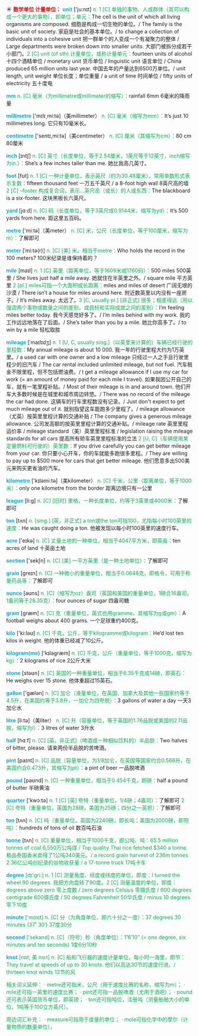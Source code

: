 ☀ <font color="red">**数学单位 计量单位：**</font>
<font color="sky blue">**unit**</font> ['ju:nɪt] 
<font color="#00b050">n. 1 [C] 单独的事物、人或群体（其可以构成一个更大的事物），即单位；单元：</font>The cell is the unit of which all living organisms are composed. 细胞是构成一切生物的单位。/ The family is the basic unit of society. 家庭是社会的基本单位。/ to change a collection of individuals into a cohesive unit 把一群单个的人变成一个有凝聚力的整体 / Large departments were broken down into smaller units. 大部门被拆分成若干小部门。<font color="#00b050">2 [C] unit (of sth) 计量单位，或称计量单元：</font>fourteen units of alcohol 十四个酒精单位 / monetary unit 货币单位 / linguistic unit 语言单位 / China produced 65 million units last year. 中国去年的产量达到6500万单位。/ unit length, unit weight 单位长度；单位重量 / a unit of time 时间单位 / fifty units of electricity 五十度电

<font color="sky blue">**mm**</font> 
<font color="#00b050">n. [C] 毫米（为millimetre或millimeter的缩写）：</font>rainfall 6mm 6毫米的降雨量 

<font color="sky blue">**millimetre**</font> ['mɪlɪ͵mi:tə]（美millimeter）
<font color="#00b050">n. [C] 毫米（缩写为mm）：</font>It’s just 10 millimetres long. 它只有10毫米长。

<font color="sky blue">**centimetre**</font> ['sentɪ,mi:tə]（美centimeter）
<font color="#00b050">n. [C] 厘米（其缩写为cm）：</font>80 cm 80厘米

<font color="sky blue">**inch**</font> [ɪntʃ] 
<font color="#00b050">n. [C] 英寸（长度单位，等于2.54厘米，1英尺等于12英寸，inch缩写为in.）：</font>She’s a few inches taller than me. 她比我高几英寸。

<font color="sky blue">**foot**</font> [fʊt] 
<font color="#00b050">n. 1 [C] 一种计量单位，表示英尺（约为30.48厘米），常用单数形式表示复数：</font>fifteen thousand feet 一万五千英尺 / a 8-foot high wall 8英尺高的墙 <font color="#00b050">2 [C] –footer 构成复合词，表示…英尺高（或长）的人或东西：</font>The blackboard is a six-footer. 这块黑板长六英尺。

<font color="sky blue">**yard**</font> [jɑːd] 
<font color="#00b050">n. [C] 码（长度单位，等于3英尺或0.9144米，缩写为yd）：</font>It’s 500 yards from here. 距这里五百码。

<font color="sky blue">**metre**</font> ['mi:tə]（美meter）
<font color="#00b050">n. [C] 米，公尺（长度单位，等于100厘米，缩写为m）：</font>了解即可
           
<font color="sky blue">**meter**</font> [ˈmi:tə(r)]
<font color="#00b050">n. [C] [美] 米。相当于metre：</font>Who holds the record in the 100 meters? 100米纪录是谁保持着的？

<font color="sky blue">**mile**</font> [maɪl] 
<font color="#00b050">n. 1 [C] 英里（距离单位，等于1609米或1760码）：</font>500 miles 500英里 / She lives just half a mile away. 她就住在半英里之外。/ square mile 平方英里 <font color="#00b050">2 [pl.] miles可指一个大面积或长距离：</font>miles and miles of desert 广阔无垠的沙漠 / There isn’t a house for miles around here. 附近数英里以内没有一座房子。/ It’s miles away. 太远了。<font color="#00b050">3 [C, usually pl.] [非正式] 很多；相差得远（用以强调两个事物或数量之间的差别，或目标和实际成就之间的差别）：</font>I’m feeling miles better today. 我今天感觉好多了。/ I’m miles behind with my work. 我的工作远远地落在了后面。/ She’s taller than you by a mile. 她比你高多了。/ to win by a mile 轻松取胜
           
<font color="sky blue">**mileage**</font> [ˈmaɪlɪdʒ]
<font color="#00b050">n. 1 [U, C, usually sing.]（以英里来计算的）车辆已经行驶的里程数：</font>My annual mileage is about 10 000. 我一年的行驶里程大约为1万英里。/ a used car with one owner and a low mileage 只经过一人之手且行驶里程少的旧汽车 / The car rental included unlimited mileage, but not fuel. 汽车租金不限里程，但不包括燃油费。/ I get a mileage allowance if I use my car for work (= an amount of money paid for each mile I travel). 如果我因公开自己的车，就有一笔里程补贴。/ Most of their mileage is in and around town. 他们开车大多数时候是在城里和城市周边转悠。/ There was no record of the mileage the car had done. 这辆车的行车里程数没有记录。/ Just don't expect to get much mileage out of it. 就别指望这车能跑多少里程了。/ mileage allowance（尤英）按英里里程计算的交通补贴 / The company gives a generous mileage allowance. 公司发高额的按英里里程计算的交通补贴。/ mileage rate 英里里程运价率 / mileage standard（美）英里里程标准 / legislation raising the mileage standards for all cars 提高所有轿车英里里程标准的立法 <font color="#00b050">2 [U, C]（车辆使用某定量燃料可行驶的）英里数：</font>If you drive carefully you can get better mileage from your car. 你只要小心开车，你的车就能多跑很多里程。/ They are willing to pay up to $500 more for cars that get better mileage. 他们愿意多出500美元来购买更省油的汽车。

<font color="sky blue">**kilometre**</font> ['kɪləmi:tə]（美kilometer）
<font color="#00b050">n. [C] 千米，公里（距离单位，等于1000米）：</font>only one kilometre from the border 距离边境只有一公里

<font color="sky blue">**league**</font> [li:ɡ] 
<font color="#00b050">n. [C] [旧时] 里格，一种长度单位，约等于3英里或4000米：</font>了解即可

<font color="sky blue">**ton**</font> [tʌn] 
<font color="#00b050">n. [sing.] [英，非正式] a ton或the ton可指100，尤指每小时100英里的速度：</font>He was caught doing a ton. 他被发现以每小时100英里的速度行车。

<font color="sky blue">**acre**</font> ['eɪkə] 
<font color="#00b050">n. [C] 丈量土地的一种单位，相当于4047平方米，即英亩：</font>ten acres of land 十英亩土地

<font color="sky blue">**section**</font> ['sekʃn] 
<font color="#00b050">n. [C] [美] 一平方英里（是一种土地单位）：</font>了解即可

<font color="sky blue">**grain**</font> [ɡreɪn] 
<font color="#00b050">n. [C] 一种微小的重量单位，相当于0.0648克，即格令，可用于称量药品等：</font>了解即可
           
<font color="sky blue">**ounce**</font> [aʊns]
<font color="#00b050">n. [C]（缩写为oz）盎司（英国和美国的重量单位，1磅合16盎司，1盎司等于28.35克）：</font>four ounces of sugar 四盎司糖

<font color="sky blue">**gram**</font> [ɡræm] 
<font color="#00b050">n. [C] 克（重量单位，英式也用gramme，其缩写为g或gm）：</font>A football weighs about 400 grams. 一个足球重约400克。

<font color="sky blue">**kilo**</font> ['ki:ləʊ] 
<font color="#00b050">n. [C] 千克，公斤，等于kilogramme或kilogram：</font>He’d lost ten kilos in weight. 他的体重已经减了10公斤。

<font color="sky blue">**kilogram(me)**</font> ['kɪləɡræm] 
<font color="#00b050">n. [C] 千克，公斤（重量单位，等于1000克，缩写为kg）：</font>2 kilograms of rice 2公斤大米

<font color="sky blue">**stone**</font> [stəʊn] 
<font color="#00b050">n. [C] 英国的一种重量单位，相当于6.35千克或14磅，即英石：</font>He weighs over 15 stone. 他体重超过15英石。

<font color="sky blue">**gallon**</font> ['ɡælən] 
<font color="#00b050">n. [C] 加仑（液量单位，在英国、加拿大及其他一些国家约等于4.5升，在美国约等于3.8升，一加仑为四夸脱）：</font>3 gallons of water a day 一天3加仑水

<font color="sky blue">**litre**</font> [li:tə]（美liter）
<font color="#00b050">n. [C] 升（容量单位，等于英国的1.76品脱或美国的2.11品脱，缩写为l）：</font>3 litres of water 3升水

<font color="sky blue">**half**</font> [hɑːf] 
<font color="#00b050">n. [C] [英，非正式]（啤酒或一种相似饮料的）半品脱：</font>Two halves of bitter, please. 请来两份半品脱的苦啤酒。

<font color="sky blue">**pint**</font> [paɪnt] 
<font color="#00b050">n. [C] 品脱（容量单位，为1/8加仑，在英国等国家约合0.568升，在美国约合0.473升，其缩写为pt）：</font>a pint of beer 一品脱啤酒

<font color="sky blue">**pound**</font> [paʊnd] 
<font color="#00b050">n. [C] 一种重量单位，相当于0.454千克，即磅：</font>half a pound of butter 半磅黄油

<font color="sky blue">**quarter**</font> ['kwɔ:tə] 
<font color="#00b050">n. 1 [C] [英] 夸特（重量单位，1/4磅；4盎司）：</font>了解即可 <font color="#00b050">2 [C] 夸特（重量单位，英国为28磅，美国为25磅；四分之一英担）：</font>了解即可

<font color="sky blue">**ton**</font> [tʌn] 
<font color="#00b050">n. [C] 吨（重量单位，英国为2240磅，即长吨；美国为2000磅，即短吨）：</font>hundreds of tons of oil 数百吨石油
           
<font color="sky blue">**tonne**</font> [tʌn]
<font color="#00b050">n. [C] 重量单位，相当于1000千克，即公吨、吨：65.5 million tonnes of coal 6,550万公吨煤 / Top quality Thai rice fetched $340 a tonne. 极品泰国香米卖得了1公吨340美元。/ a record grain harvest of 236m tonnes 2.36亿公吨创纪录的谷物收获量 / a 17-tonne truck 17吨卡车

<font color="sky blue">**degree**</font> [dɪ'ɡri:] 
<font color="#00b050">n. 1 [C] 测量角度、经度或纬度的单位，即度：</font>I turned the wheel 90 degrees. 我把方向盘转了90度。<font color="#00b050">2 [C] 测量温度的单位，即度：</font>degrees above zero 零上度数 / zero degrees Celsius 零摄氏度 / 600 degrees centigrade 600摄氏度 / 50 degrees Fahrenheit 50华氏度 / minus 10 degrees 零下10度

<font color="sky blue">**minute**</font> ['mɪnɪt] 
<font color="#00b050">n. [C] 分（为角度单位，即六十分之一度）：</font>37 degrees 30 minutes (37˚ 30′) 37度30分

<font color="sky blue">**second**</font> ['sekənd] 
<font color="#00b050">n. [C]（符号）秒（角度单位）：</font>1˚6′10″ (= one degree, six minutes and ten seconds) 1度6分10秒
           
<font color="sky blue">**knot**</font> [nɒt; 美 nɑ:t]
<font color="#00b050">n. [C] 船和飞行器的速度计量单位，每小时一海里，即节：</font>They travel at speeds of up to 30 knots. 他们以高达30节的速度行进。/ thirteen knot winds 13节的风
 
相关词义延伸：
· metre还可指米，公尺（用于速度比赛的名称，缩写为m）；
· mile还可指一英里的速度比赛；
· pint还可指一品脱啤酒（尤用于酒吧）；
· pound还可表示英国货币单位，即英镑；
· ton还可指吨位，注册吨（测量船舶大小的单位，1吨等于100立方英尺）。
 
周边词汇补充：
· measure可指用于度量的单位；
· mole可指化学中的摩尔（计量物质的数量单位）。
